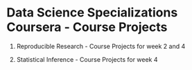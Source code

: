 # Data Science Specializations Coursera - Course Projects

1) Reproducible Research - Course Projects for week 2 and 4

2) Statistical Inference - Course Projects for week 4
